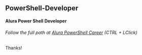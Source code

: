 ## PowerShell-Developer
#### Alura Power Shell Developer

###### Follow the full path at [Alura PowerShell Career](https://cursos.alura.com.br/career/powershell) (*CTRL + LClick*)

Thanks!
